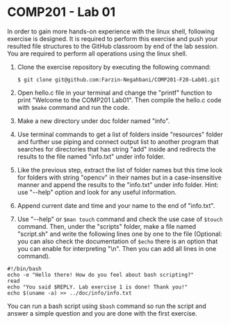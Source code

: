 # COMP201 - Lab 01 

In order to gain more hands-on experience with the linux shell, following exercise is designed. It is required to perform this exercise and push your resulted file structures to the GitHub classroom by end of the lab session. You are required to perform all operations using the linux shell.

1. Clone the exercise repository by executing the following command:
	```
	$ git clone git@github.com:Farzin-Negahbani/COMP201-F20-Lab01.git
	```
2. Open hello.c file in your terminal and change the "printf" function to print "Welcome to the COMP201 Lab01". Then compile the hello.c code with `$make` command and run the code.
    
3. Make a new directory under doc folder named "info".

4. Use terminal commands to get a list of folders inside "resources" folder and further use piping and connect output list to another program that searches for directories that has string "add" inside and redirects the results to the file named "info.txt" under info folder.

5. Like the previous step, extract the list of folder names but this time look for folders with string "opencv" in their names but in a case-insensitive manner and append the results to the "info.txt" under info folder. Hint: use "--help" option and look for any useful information.

6. Append current date and time and your name to the end of "info.txt".

7. Use "--help" or `$man touch` command and check the use case of `$touch` command. Then, under the "scripts" folder, make a file named "script.sh" and write the following lines one by one to the file (Optional: you can also check the documentation of `$echo` there is an option that you can enable for interpreting "\\n". Then you can add all lines in one command).

```
#!/bin/bash
echo -e "Hello there! How do you feel about bash scripting?"
read
echo "You said $REPLY. Lab exercise 1 is done! Thank you!"
echo $(uname -a) >> ../doc/info/info.txt
```
You can run a bash script using `$bash` command so run the script and answer a simple question and you are done with the first exercise.


